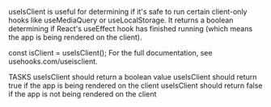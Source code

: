 useIsClient is useful for determining if it's safe to run certain client-only hooks like useMediaQuery or useLocalStorage. It returns a boolean determining if React's useEffect hook has finished running (which means the app is being rendered on the client).

const isClient = useIsClient();
For the full documentation, see usehooks.com/useisclient.

TASKS
useIsClient should return a boolean value
useIsClient should return true if the app is being rendered on the client
useIsClient should return false if the app is not being rendered on the client